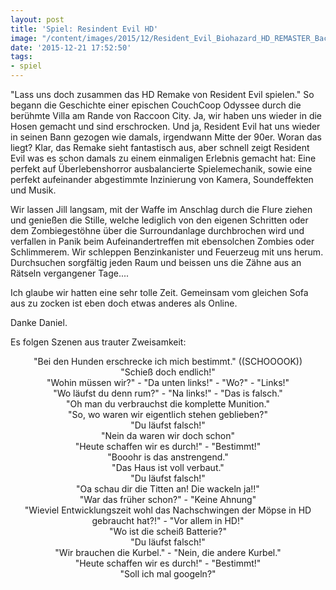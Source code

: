 ```yaml
---
layout: post
title: 'Spiel: Resindent Evil HD'
image: "/content/images/2015/12/Resident_Evil_Biohazard_HD_REMASTER_Background_Main_Hall.jpg"
date: '2015-12-21 17:52:50'
tags:
- spiel
---
```


"Lass uns doch zusammen das HD Remake von Resident Evil spielen." So begann die Geschichte einer epischen CouchCoop Odyssee durch die berühmte Villa am Rande von Raccoon City. Ja, wir haben uns wieder in die Hosen gemacht und sind erschrocken. Und ja, Resident Evil hat uns wieder in seinen Bann gezogen wie damals, irgendwann Mitte der 90er. Woran das liegt? Klar, das Remake sieht fantastisch aus, aber schnell zeigt Resident Evil was es schon damals zu einem einmaligen Erlebnis gemacht hat: Eine perfekt auf Überlebenshorror ausbalancierte Spielemechanik, sowie eine perfekt aufeinander abgestimmte Inzinierung von Kamera, Soundeffekten und Musik. 

Wir lassen Jill langsam, mit der Waffe im Anschlag durch die Flure ziehen und genießen die Stille, welche lediglich von den eigenen Schritten oder dem Zombiegestöhne über die Surroundanlage durchbrochen wird und verfallen in Panik beim Aufeinandertreffen mit ebensolchen Zombies oder Schlimmerem. Wir schleppen Benzinkanister und Feuerzeug mit uns herum. Durchsuchen sorgfältig jeden Raum und beissen uns die Zähne aus an Rätseln vergangener Tage....

Ich glaube wir hatten eine sehr tolle Zeit. Gemeinsam vom gleichen Sofa aus zu zocken ist eben doch etwas anderes als Online.

Danke Daniel. 


Es folgen Szenen aus trauter Zweisamkeit:
<center>
"Bei den Hunden erschrecke ich mich bestimmt." ((SCHOOOOK))<br/> 
"Schieß doch endlich!"<br/>
"Wohin müssen wir?" - "Da unten links!" - "Wo?" - "Links!" <br/> 
"Wo läufst du denn rum?" - "Na links!" - "Das is falsch." <br/>
"Oh man du verbrauchst die komplette Munition." <br/>
"So, wo waren wir eigentlich stehen geblieben?"<br/> "Du läufst falsch!" <br/>
"Nein da waren wir doch schon" <br/> "Heute schaffen wir es durch!" - "Bestimmt!"<br/> 
"Booohr is das anstrengend." <br/>
"Das Haus ist voll verbaut." <br/>
"Du läufst falsch!" <br/>
"Oa schau dir die Titten an! Die wackeln ja!!"<br/> 
"War das früher schon?" - "Keine Ahnung"<br/>
"Wieviel Entwicklungszeit wohl das Nachschwingen der Möpse in HD gebraucht hat?!" - "Vor allem in HD!"<br/> 
"Wo ist die scheiß Batterie?"<br/> 
"Du läufst falsch!" <br/>
"Wir brauchen die Kurbel." - "Nein, die andere Kurbel." <br/>
"Heute schaffen wir es durch!" - "Bestimmt!"
 <br/>"Soll ich mal googeln?"<br/> 
</center>



